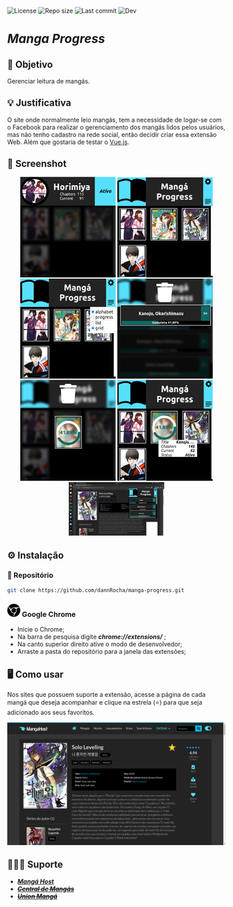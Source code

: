 ![License](https://img.shields.io/github/license/dannrocha/manga-progress)
![Repo size](https://img.shields.io/github/repo-size/dannrocha/manga-progress)
![Last commit](https://img.shields.io/github/last-commit/dannRocha/manga-progress)
![Dev](https://img.shields.io/badge/daniel%20rocha-dev-green)

# *Manga Progress*

## :dart: Objetivo
Gerenciar leitura de mangás.

## :bulb: Justificativa
O site onde normalmente leio mangás, tem a necessidade de logar-se com o Facebook para realizar o gerenciamento dos mangás lidos pelos usuários, mas não tenho cadastro na rede social, então decidir criar essa extensão Web. Além que gostaria de testar o [Vue.js](https://vuejs.org/).

## 	&#x1F4F8; Screenshot
<p align="center" display="flex">
    
  <img width="220" src="screenshot/00.png" />
  <img width="220" src="screenshot/01.png" />
  <img width="220" src="screenshot/02.png" />
  <img width="220" src="screenshot/03.png" />
  <img width="220" src="screenshot/04.png" />
  <img width="220" src="screenshot/05.png" />
  <img width="220" src="screenshot/06.png" />
</p>

## :gear: Instalação

### :file_folder: Repositório
```sh
git clone https://github.com/dannRocha/manga-progress.git
```
### <img width=30 src="screenshot/googlechrome.svg"/> Google Chrome
* Inicie o Chrome;
* Na barra de pesquisa digite ***chrome://extensions/*** ;
* Na canto superior direito ative o modo de desenvolvedor;
* Arraste a pasta do repositório para a janela das extensões;

## &#x1F5A5;&#xFE0F; Como usar

Nos sites que possuem suporte a extensão, acesse a página de cada mangá que deseja acompanhar e clique na estrela (:star:) para que seja adicionado aos seus favoritos.

<p align="center">
	<img src="screenshot/site.png"/>
</p>

## &#x1F477;&#x1F3FE;&#x200D;&#x2642;&#xFE0F; Suporte

<ul>
	<i><strong><a href="https://mangahosted.com/"><li>Mangá Host</li></a></strong></i>
	<i><strong><strike><a href="http://centraldemangas.online/"><li>Central de Mangás</li></a></strike></strong></i>
	<i><strong><strike><a href="https://unionmanga.xyz/"><li>Union Mangá</li></a></strike></strong></i>
</ul>

